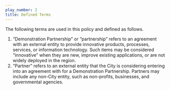 ```yaml
---
play_number: 2
title: Defined Terms
---
```


The following terms are used in this policy and defined as follows.

1. “Demonstration Partnership” or “partnership” refers to an agreement with an external entity to provide innovative products, processes, services, or information technology. Such items may be considered “innovative” when they are new, improve existing applications, or are not widely deployed in the region.
1. “Partner” refers to an external entity that the City is considering entering into an agreement with for a Demonstration Partnership. Partners may include any non-City entity, such as non-profits, businesses, and governmental agencies.
